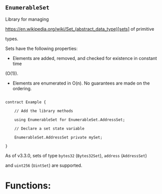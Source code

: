 ## `EnumerableSet`

Library for managing

https://en.wikipedia.org/wiki/Set_(abstract_data_type)[sets] of primitive

types.

Sets have the following properties:

- Elements are added, removed, and checked for existence in constant time

(O(1)).

- Elements are enumerated in O(n). No guarantees are made on the ordering.

```

contract Example {

    // Add the library methods

    using EnumerableSet for EnumerableSet.AddressSet;

    // Declare a set state variable

    EnumerableSet.AddressSet private mySet;

}

```

As of v3.3.0, sets of type `bytes32` (`Bytes32Set`), `address` (`AddressSet`)

and `uint256` (`UintSet`) are supported.

# Functions:
